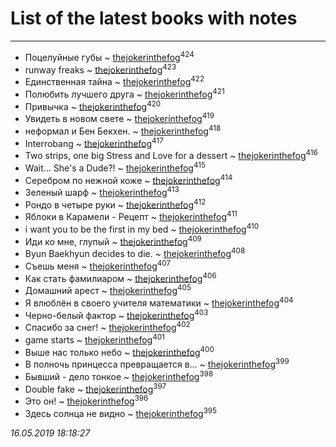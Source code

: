 # List of the latest books with notes
---

* Поцелуйные губы ~ [thejokerinthefog](users/317/317244423-vkontakte)<sup>424</sup>
* runway freaks ~ [thejokerinthefog](users/317/317244423-vkontakte)<sup>423</sup>
* Единственная тайна ~ [thejokerinthefog](users/317/317244423-vkontakte)<sup>422</sup>
* Полюбить лучшего друга ~ [thejokerinthefog](users/317/317244423-vkontakte)<sup>421</sup>
* Привычка ~ [thejokerinthefog](users/317/317244423-vkontakte)<sup>420</sup>
* Увидеть в новом свете ~ [thejokerinthefog](users/317/317244423-vkontakte)<sup>419</sup>
* неформал и Бен Бекхен. ~ [thejokerinthefog](users/317/317244423-vkontakte)<sup>418</sup>
* Interrobang ~ [thejokerinthefog](users/317/317244423-vkontakte)<sup>417</sup>
* Two strips, оne big Stress and Love for a dessert ~ [thejokerinthefog](users/317/317244423-vkontakte)<sup>416</sup>
* Wait... She's a Dude?! ~ [thejokerinthefog](users/317/317244423-vkontakte)<sup>415</sup>
* Серебром по нежной коже ~ [thejokerinthefog](users/317/317244423-vkontakte)<sup>414</sup>
* Зеленый шарф ~ [thejokerinthefog](users/317/317244423-vkontakte)<sup>413</sup>
* Рондо в четыре руки ~ [thejokerinthefog](users/317/317244423-vkontakte)<sup>412</sup>
* Яблоки в Карамели - Рецепт ~ [thejokerinthefog](users/317/317244423-vkontakte)<sup>411</sup>
* i want you to be the first in my bed ~ [thejokerinthefog](users/317/317244423-vkontakte)<sup>410</sup>
* Иди ко мне, глупый ~ [thejokerinthefog](users/317/317244423-vkontakte)<sup>409</sup>
* Byun Baekhyun decides to die. ~ [thejokerinthefog](users/317/317244423-vkontakte)<sup>408</sup>
* Съешь меня ~ [thejokerinthefog](users/317/317244423-vkontakte)<sup>407</sup>
* Как стать фамилиаром ~ [thejokerinthefog](users/317/317244423-vkontakte)<sup>406</sup>
* Домашний арест ~ [thejokerinthefog](users/317/317244423-vkontakte)<sup>405</sup>
* Я влюблён в своего учителя математики ~ [thejokerinthefog](users/317/317244423-vkontakte)<sup>404</sup>
* Черно-белый фактор ~ [thejokerinthefog](users/317/317244423-vkontakte)<sup>403</sup>
* Спасибо за снег! ~ [thejokerinthefog](users/317/317244423-vkontakte)<sup>402</sup>
* game starts ~ [thejokerinthefog](users/317/317244423-vkontakte)<sup>401</sup>
* Выше нас только небо ~ [thejokerinthefog](users/317/317244423-vkontakte)<sup>400</sup>
* В полночь принцесса превращается в... ~ [thejokerinthefog](users/317/317244423-vkontakte)<sup>399</sup>
* Бывший - дело тонкое ~ [thejokerinthefog](users/317/317244423-vkontakte)<sup>398</sup>
* Double fake ~ [thejokerinthefog](users/317/317244423-vkontakte)<sup>397</sup>
* Это он! ~ [thejokerinthefog](users/317/317244423-vkontakte)<sup>396</sup>
* Здесь солнца не видно ~ [thejokerinthefog](users/317/317244423-vkontakte)<sup>395</sup>


_16.05.2019 18:18:27_
